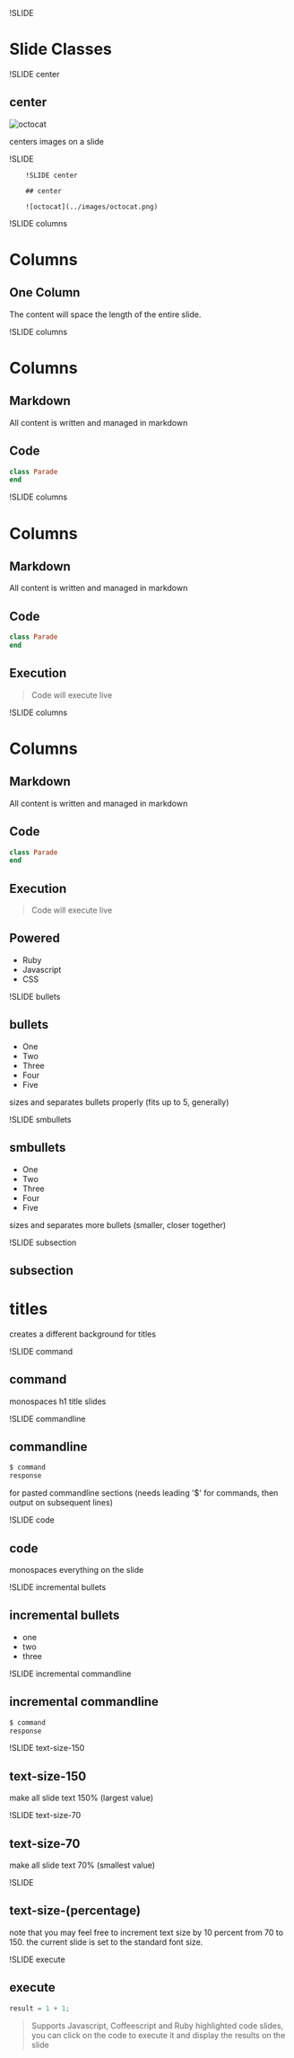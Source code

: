 !SLIDE

# Slide Classes

!SLIDE center

## center

![octocat](../images/octocat.png)

centers images on a slide

!SLIDE

```
    !SLIDE center

    ## center

    ![octocat](../images/octocat.png)
```

!SLIDE columns

# Columns

## One Column

The content will space the length of the entire slide.

!SLIDE columns

# Columns

## Markdown

All content is written and managed in markdown

## Code

```ruby
class Parade
end
```

!SLIDE columns

# Columns

## Markdown

All content is written and managed in markdown

## Code

```ruby
class Parade
end
```

## Execution

> Code will execute live


!SLIDE columns

# Columns

## Markdown

All content is written and managed in markdown

## Code

```ruby
class Parade
end
```

## Execution

> Code will execute live


## Powered

* Ruby
* Javascript
* CSS

!SLIDE bullets

## bullets

* One
* Two
* Three
* Four
* Five

sizes and separates bullets properly (fits up to 5, generally)

!SLIDE smbullets

## smbullets

* One
* Two
* Three
* Four
* Five

sizes and separates more bullets (smaller, closer together)

!SLIDE subsection

## subsection

# titles

creates a different background for titles

!SLIDE command

## command

monospaces h1 title slides

!SLIDE commandline

## commandline

```bash
$ command
response
```

for pasted commandline sections (needs leading '$' for commands, then
output on subsequent lines)

!SLIDE code

## code

monospaces everything on the slide

!SLIDE incremental bullets

## incremental bullets

* one
* two
* three

!SLIDE incremental commandline

## incremental commandline

```bash
$ command
response
```

!SLIDE text-size-150

## text-size-150

make all slide text 150% (largest value)

!SLIDE text-size-70

## text-size-70

make all slide text 70% (smallest value)

!SLIDE

## text-size-(percentage)

note that you may feel free to increment text size by 10 percent
from 70 to 150. the current slide is set to the standard font size.

!SLIDE execute

## execute

```javascript
result = 1 + 1;
```

> Supports Javascript, Coffeescript and Ruby highlighted code slides, you can
click on the code to execute it and display the results on the slide
